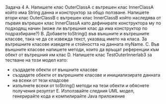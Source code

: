Задача 4
A.
Напишете клас OuterClassA с вътрешен клас InnerClassA който има String данна и
конструктор за общо ползване.
Напишете втори клас OuterClassB с вътрешен клас InnerClassB който наследява от
първия вътрешен клас InnerClassA като дефинирате конструктора му по подходящ
начин (може ли вътрешния клас да има конструктор по подразбиране?)
B.
Добавете toString() във външните и вътрешните класове, така че да се извежда
текст, указващ името на класа. За вътрешните класове изведете и стойността на
данната myName.
C.
Във външните класове напишете методи, които да връщат референции към обект от
вътрешния им клас
D.
Напишете клас TestOuterInnerlab3 за тестване на този модел като:
- създадете обекти от външните класове
- създадете обекти от вътрешните класове и инициализирате данната на всеки от тези
кладсове
- изпълнете всеки от toString() методи на тези обекти и обяснете получения
резултат
E.
Използвайте следния UML модел, генерирайте кода и компилирайте Java приложение

